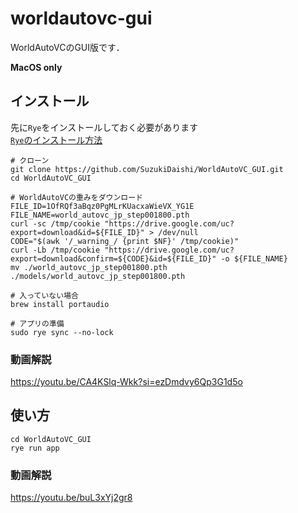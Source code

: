 # worldautovc-gui

WorldAutoVCのGUI版です．  
  
**MacOS only**

## インストール

先に`Rye`をインストールしておく必要があります  
[`Rye`のインストール方法](https://rye-up.com/guide/installation/)

```
# クローン
git clone https://github.com/SuzukiDaishi/WorldAutoVC_GUI.git
cd WorldAutoVC_GUI

# WorldAutoVCの重みをダウンロード
FILE_ID=1OfRQf3aBqz0PgMLrKUacxaWieVX_YG1E
FILE_NAME=world_autovc_jp_step001800.pth
curl -sc /tmp/cookie "https://drive.google.com/uc?export=download&id=${FILE_ID}" > /dev/null
CODE="$(awk '/_warning_/ {print $NF}' /tmp/cookie)"  
curl -Lb /tmp/cookie "https://drive.google.com/uc?export=download&confirm=${CODE}&id=${FILE_ID}" -o ${FILE_NAME}
mv ./world_autovc_jp_step001800.pth ./models/world_autovc_jp_step001800.pth

# 入っていない場合
brew install portaudio

# アプリの準備
sudo rye sync --no-lock
```

### 動画解説

https://youtu.be/CA4KSlq-Wkk?si=ezDmdvy6Qp3G1d5o

## 使い方

```
cd WorldAutoVC_GUI
rye run app 
```

### 動画解説

https://youtu.be/buL3xYj2gr8
